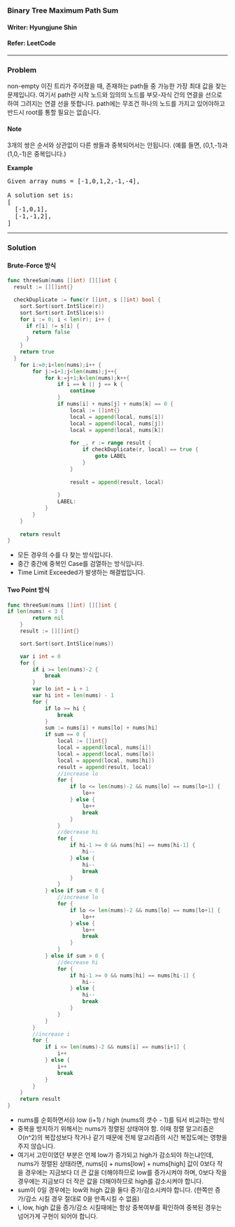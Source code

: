 ### Binary Tree Maximum Path Sum
#### Writer: Hyungjune Shin
#### Refer: LeetCode 
* * *
### Problem

non-empty 이진 트리가 주어졌을 때, 존재하는 path들 중 가능한 가장 최대 값을 찾는 문제입니다.
여기서 path란 시작 노드와 임의의 노드를 부모-자식 간의 연결을 선으로 하여 그려지는 연결 선을 뜻합니다.
path에는 무조건 하나의 노드를 가지고 있어야하고 반드시 root를 통할 필요는 없습니다.


#### Note
3개의 쌍은 순서와 상관없이 다른 쌍들과 중복되어서는 안됩니다.
(예를 들면, (0,1,-1)과 (1,0,-1)은 중복입니다.)

<b>Example</b>
<pre>
Given array nums = [-1,0,1,2,-1,-4],

A solution set is:
[
  [-1,0,1],
  [-1,-1,2],
]
</pre>
* * *
### Solution
#### Brute-Force 방식
```go
func threeSum(nums []int) [][]int {
  result := [][]int{}

  checkDuplicate := func(r []int, s []int) bool {
    sort.Sort(sort.IntSlice(r))
    sort.Sort(sort.IntSlice(s))
    for i := 0; i < len(r); i++ {
      if r[i] != s[i] {
        return false
      }
    }
    return true
  }
    for i:=0;i<len(nums);i++ {
        for j:=i+1;j<len(nums);j++{
            for k:=j+1;k<len(nums);k++{
                if i == k || j == k {
                    continue
                }
                if nums[i] + nums[j] + nums[k] == 0 {
                    local := []int{}
                    local = append(local, nums[i])
                    local = append(local, nums[j])
                    local = append(local, nums[k])
                    
                    for _, r := range result {
                        if checkDuplicate(r, local) == true {
                            goto LABEL        
                        }
                    } 
                    
                    result = append(result, local)
                    
                }
                LABEL:
            }
        }
    }
    
    return result
}
```
- 모든 경우의 수를 다 찾는 방식입니다.
- 중간 중간에 중복인 Case를 검열하는 방식입니다.
- Time Limit Exceeded가 발생하는 해결법입니다.

#### Two Point 방식
```go
func threeSum(nums []int) [][]int {
if len(nums) < 3 {
		return nil
	}
	result := [][]int{}

	sort.Sort(sort.IntSlice(nums))

	var i int = 0
	for {
		if i >= len(nums)-2 {
			break
		}
		var lo int = i + 1
		var hi int = len(nums) - 1
		for {
			if lo >= hi {
				break
			}
			sum := nums[i] + nums[lo] + nums[hi]
			if sum == 0 {
				local := []int{}
				local = append(local, nums[i])
				local = append(local, nums[lo])
				local = append(local, nums[hi])
				result = append(result, local)
				//increase lo
				for {
					if lo <= len(nums)-2 && nums[lo] == nums[lo+1] {
						lo++
					} else {
						lo++
						break
					}
				}
				//decrease hi
				for {
					if hi-1 >= 0 && nums[hi] == nums[hi-1] {
						hi--
					} else {
						hi--
						break
					}
				}
			} else if sum < 0 {
				//increase lo
				for {
					if lo <= len(nums)-2 && nums[lo] == nums[lo+1] {
						lo++
					} else {
						lo++
						break
					}
				}
			} else if sum > 0 {
				//decrease hi
				for {
					if hi-1 >= 0 && nums[hi] == nums[hi-1] {
						hi--
					} else {
						hi--
						break
					}
				}
			}
		}
		//increase i
		for {
			if i <= len(nums)-2 && nums[i] == nums[i+1] {
				i++
			} else {
				i++
				break
			}
		}
	}
	return result
}
```
- nums를 순회하면서(i) low (i+1) / high (nums의 갯수 - 1)를 둬서 비교하는 방식
- 중복을 방지하기 위해서는 nums가 정렬된 상태여야 함. 이때 정렬 알고리즘은 O(n^2)의 복잡성보다 작거나 같기 때문에 전체 알고리즘의 시간 복잡도에는 영향을 주지 않습니다.
- 여기서 고민이였던 부분은 언제 low가 증가되고 high가 감소되야 하는냐인데, nums가 정렬된 상태라면, nums[i] + nums[low] + nums[high] 값이 0보다 작을 경우에는 지금보다 더 큰 값을 더해야하므로 low를 증가시켜야 하며, 0보다 작을 경우에는 지금보다 더 작은 값을 더해야하므로 high를 감소시켜야 합니다.
- sum이 0일 경우에는 low와 high 값을 둘다 증가/감소시켜야 합니다. (한쪽만 증가/감소 시킬 경우 절대로 0을 만족시킬 수 없음)
- i, low, high 값을 증가/감소 시킬때에는 항상 중복여부를 확인하여 중복된 경우는 넘어가게 구현이 되어야 합니다.


